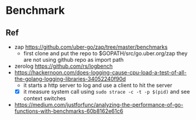 # Benchmark

## Ref

- zap https://github.com/uber-go/zap/tree/master/benchmarks
  - first clone and put the repo to $GOPATH/src/go.uber.org/zap  they are not using github repo as import path
- zerolog https://github.com/rs/logbench
- https://hackernoon.com/does-logging-cause-cpu-load-a-test-of-all-the-golang-logging-libraries-34052240f90d
  - it starts a http server to log and use a client to hit the server
  - [x] it measure system call using `sudo strace -c -t -p $(pid)` and see context switches
- https://medium.com/justforfunc/analyzing-the-performance-of-go-functions-with-benchmarks-60b8162e61c6
